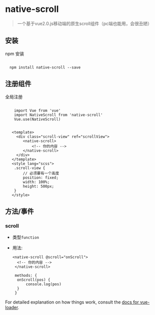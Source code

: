 # native-scroll

> 一个基于vue2.0.js移动端的原生scroll组件（pc端也能用，会很丑陋）

## 安装

npm 安装
``` 

  npm install native-scroll --save

```
## 注册组件

全局注册

```-- main.js
    
    import Vue from 'vue'
    import NativeScroll from 'native-scroll'
    Vue.use(NativeScroll)

```

```-- Hello.vue
   
   <template>
     <div class="scroll-view" ref="scrollView">
		<native-scroll>
       		<!-- 你的内容 -->
     	</native-scroll>
     </div>
   </template>
   <style lang="scss">
   	.scroll-view {
   		// 必须要有一个高度
   		position: fixed;
    	width: 100%;
    	height: 500px;
   	}
   </style>

```
## 方法/事件

### scroll

* 类型`function`

* 用法:

  ```vue
  <native-scroll @scroll="onScroll">
    <!-- 你的内容 -->
   </native-scroll>

   methods: {
   	onScroll(pos) {
   		console.log(pos)
   	}
   }
  ```



For detailed explanation on how things work, consult the [docs for vue-loader](http://vuejs.github.io/vue-loader).
